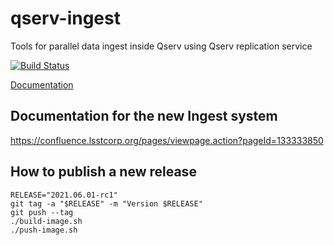 # qserv-ingest

Tools for parallel data ingest inside Qserv using Qserv replication service

[![Build Status](https://travis-ci.com/lsst-dm/qserv-ingest.svg?branch=master)](https://travis-ci.com/lsst-dm/qserv-ingest)

[Documentation](https://qserv-ingest.lsst.io)

## Documentation for the new Ingest system
https://confluence.lsstcorp.org/pages/viewpage.action?pageId=133333850

## How to publish a new release

```
RELEASE="2021.06.01-rc1"
git tag -a "$RELEASE" -m "Version $RELEASE"
git push --tag
./build-image.sh
./push-image.sh
```
